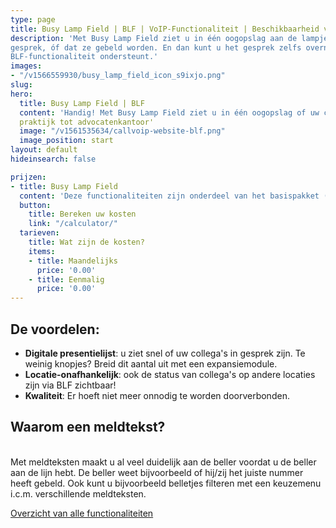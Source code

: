 ```yaml
---
type: page
title: Busy Lamp Field | BLF | VoIP-Functionaliteit | Beschikbaarheid van collega's
description: 'Met Busy Lamp Field ziet u in één oogopslag aan de lampjes op uw toestel of uw collega''s beschikbaar zijn, in
gesprek, óf dat ze gebeld worden. En dan kunt u het gesprek zelfs overnemen. NB: wel belangrijk dat uw VoIP-toestel de 
BLF-functionaliteit ondersteunt.'
images:
- "/v1566559930/busy_lamp_field_icon_s9ixjo.png"
slug: 
hero:
  title: Busy Lamp Field | BLF
  content: 'Handig! Met Busy Lamp Field ziet u in één oogopslag of uw collega's beschikbaar zijn, in gesprek, óf dat ze gebeld worden.
  praktijk tot advocatenkantoor'
  image: "/v1561535634/callvoip-website-blf.png"
  image_position: start
layout: default
hideinsearch: false

prijzen:
- title: Busy Lamp Field
  content: 'Deze functionaliteiten zijn onderdeel van het basispakket (waar u €7,50 excl. BTW voor betaalt).'
  button:
    title: Bereken uw kosten
    link: "/calculator/"
  tarieven:
    title: Wat zijn de kosten?
    items:
    - title: Maandelijks
      price: '0.00'
    - title: Eenmalig
      price: '0.00'
---
```

## De voordelen:
* **Digitale presentielijst**: u ziet snel of uw collega's in gesprek zijn. Te weinig knopjes? Breid dit aantal uit met een expansiemodule.
* **Locatie-onafhankelijk**: ook de status van collega's op andere locaties zijn via BLF zichtbaar!
* **Kwaliteit**: Er hoeft niet meer onnodig te worden doorverbonden.

## Waarom een meldtekst?
</br>
Met meldteksten maakt u al veel duidelijk aan de beller voordat u de beller aan de lijn hebt. De beller weet bijvoorbeeld of hij/zij het juiste nummer heeft gebeld. Ook kunt u bijvoorbeeld belletjes filteren met een keuzemenu i.c.m. verschillende meldteksten.

<a href="/telefonie/functionaliteiten/" class="button">Overzicht van alle functionaliteiten</a>
